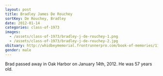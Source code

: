 ```yaml
---
layout: post
title: Bradley James De Rouchey
sortKey: De Rouchey, Bradley
date: 2012-01-14
categories: class-of-1973
images:
  - /assets/class-of-1973/bradley-j-de-rouchey-1.png
  - /assets/class-of-1973/bradley-j-de-rouchey-2.jpg
obituary: http://whidbeymemorial.frontrunnerpro.com/book-of-memories/1118868/Bradley-De-Rouchey/obituary.php
gender: male
---
```

Brad passed away in Oak Harbor on January 14th, 2012. He was 57 years old.
